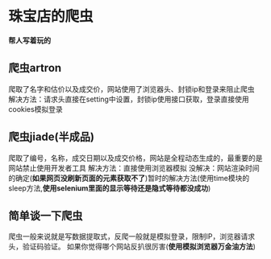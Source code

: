 # 珠宝店的爬虫
__帮人写着玩的__

## 爬虫artron
爬取了名字和估价以及成交价，网站使用了浏览器头、封锁ip和登录来阻止爬虫
解决方法：请求头直接在setting中设置，封锁ip使用接口获取，登录直接使用cookies模拟登录

## 爬虫jiade(半成品)
爬取了编号，名称，成交日期以及成交价格，网站是全程动态生成的，最重要的是网站禁止使用开发者工具
解决方法：直接使用浏览器模拟
没解决：网站渲染时间的确定(__如果网页没刷新页面的元素获取不了__)暂时的解决方法(使用time模块的sleep方法,__使用selenium里面的显示等待还是隐式等待都没成功__)


## 简单谈一下爬虫
爬虫一般来说就是写数据提取式，反爬一般就是模拟登录，限制IP，浏览器请求头，验证码验证。
如果你觉得哪个网站反扒很厉害(__使用模拟浏览器万金油方法__)

